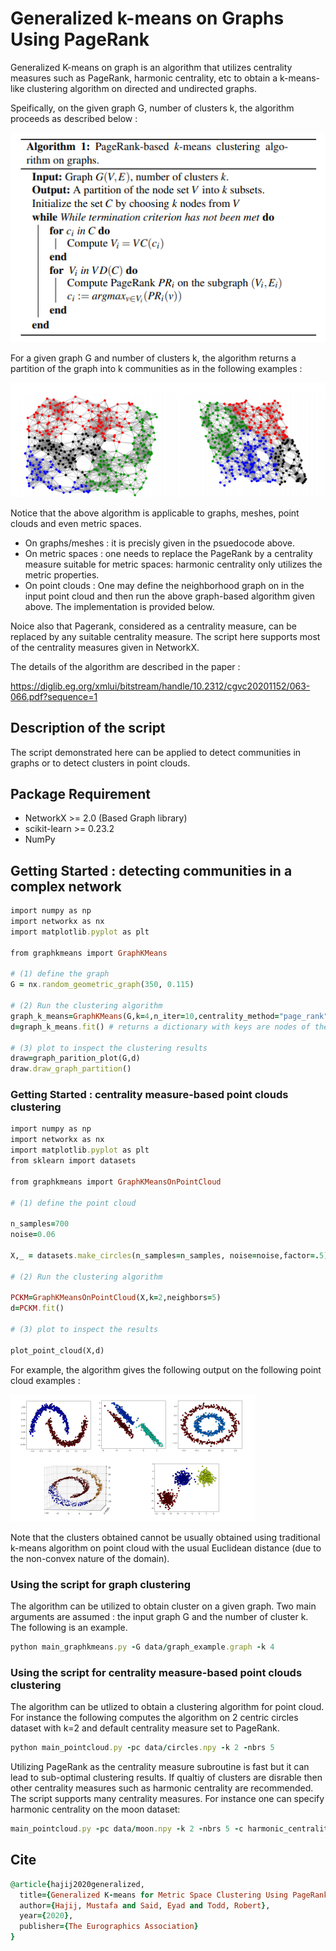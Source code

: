 # Generalized k-means on Graphs Using PageRank
Generalized K-means on graph is an algorithm that utilizes centrality measures such as PageRank, harmonic centrality, etc to obtain a k-means-like clustering algorithm on directed and undirected graphs. 


Speifically, on the given graph G, number of clusters k, the algorithm proceeds as described below :


![Alt text](/data/algorithm.png?raw=true "Title")


For a given graph G and number of clusters k, the algorithm returns a partition of the graph into k communities as in the following examples :

![Alt text](/data/fig_1.png?raw=true "Title")



Notice that the above algorithm is applicable to graphs, meshes, point clouds and even metric spaces. 


* On graphs/meshes : it is precisly given in the psuedocode above.
* On metric spaces : one needs to replace the PageRank by a centrality measure suitable for metric spaces: harmonic centrality only utilizes the metric properties.
* On point clouds : One may define the neighborhood graph on in the input point cloud and then run the above graph-based algorithm given above. The implementation is provided below.

Noice also that Pagerank, considered as a centrality measure, can be replaced by any suitable centrality measure. The script here supports most of the centrality measures given in NetworkX.


The details of the algorithm are described in the paper :

https://diglib.eg.org/xmlui/bitstream/handle/10.2312/cgvc20201152/063-066.pdf?sequence=1


## Description of the script

The script demonstrated here can be applied to detect communities in graphs or to detect clusters in point clouds.

## Package Requirement

* NetworkX >= 2.0 (Based Graph library)
* scikit-learn >= 0.23.2
* NumPy 

## Getting Started : detecting communities in a complex network 

```ruby
import numpy as np
import networkx as nx
import matplotlib.pyplot as plt

from graphkmeans import GraphKMeans

# (1) define the graph
G = nx.random_geometric_graph(350, 0.115)

# (2) Run the clustering algorithm
graph_k_means=GraphKMeans(G,k=4,n_iter=10,centrality_method="page_rank")               
d=graph_k_means.fit() # returns a dictionary with keys are nodes of the graph, values are id of the clusters

# (3) plot to inspect the clustering results
draw=graph_parition_plot(G,d)    
draw.draw_graph_partition()

```


### Getting Started : centrality measure-based point clouds clustering

```ruby
import numpy as np
import networkx as nx
import matplotlib.pyplot as plt
from sklearn import datasets

from graphkmeans import GraphKMeansOnPointCloud

# (1) define the point cloud

n_samples=700
noise=0.06

X,_ = datasets.make_circles(n_samples=n_samples, noise=noise,factor=.5)  

# (2) Run the clustering algorithm

PCKM=GraphKMeansOnPointCloud(X,k=2,neighbors=5)  
d=PCKM.fit()

# (3) plot to inspect the results

plot_point_cloud(X,d)
```

For example, the algorithm gives the following output on the following point cloud examples :

![Alt text](/data/pointcloud_clusters.png?raw=true "Title")

Note that the clusters obtained cannot be usually obtained using traditional k-means algorithm on point cloud with the usual Euclidean distance (due to the non-convex nature of the domain).



### Using the script for graph clustering 

The algorithm can be utilized to obtain cluster on a given graph. Two main arguments are assumed : the input graph G and the number of cluster k. The following is an example.

```ruby
python main_graphkmeans.py -G data/graph_example.graph -k 4
```

### Using the script for centrality measure-based point clouds clustering

The algorithm can be utlized to obtain a clustering algorithm for point cloud. For instance the following computes the algorithm on 2 centric circles dataset with k=2 and default centrality measure set to PageRank.  

```ruby
python main_pointcloud.py -pc data/circles.npy -k 2 -nbrs 5 
```

Utilizing PageRank as the centrality measure subroutine is fast but it can lead to sub-optimal clustering results. If qualtiy of clusters are disrable then other centrality measures such as harmonic centrality are recommended. The script supports many centrality measures. For instance one can specify harmonic centrality on the moon dataset:  


```ruby
main_pointcloud.py -pc data/moon.npy -k 2 -nbrs 5 -c harmonic_centrality
```



## Cite
```ruby
@article{hajij2020generalized,
  title={Generalized K-means for Metric Space Clustering Using PageRank},
  author={Hajij, Mustafa and Said, Eyad and Todd, Robert},
  year={2020},
  publisher={The Eurographics Association}
}
```
